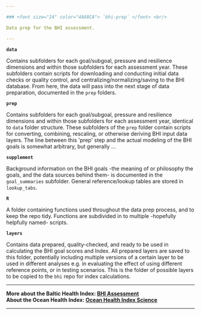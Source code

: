 ```yaml
---

### <font size="24" color="4A68CA"> `bhi-prep` </font> <br/>

Data prep for the BHI assessment.

---
```


**`data`**  

Contains subfolders for each goal/subgoal, pressure and resilience dimensions and within those subfolders for each assessment year. These subfolders contain scripts for downloading and conducting initial data checks or quality control, and centralizing/normalizing/saving to the BHI database. From here, the data will pass into the next stage of data preparation, documented in the `prep` folders.  

**`prep`**  

Contains subfolders for each goal/subgoal, pressure and resilience dimensions and within those subfolders for each assessment year, identical to `data` folder structure. These subfolders of the `prep` folder contain scripts for converting, combining, rescaling, or otherwise deriving BHI input data layers. The line between this 'prep' step and the actual modeling of the BHI goals is somewhat arbitrary, but generally ...

**`supplement`**  

Background information on the BHI goals -the meaning of or philosophy the goals, and the data sources behind them- is documented in the `goal_summaries` subfolder. General reference/lookup tables are stored in `lookup_tabs`. 

**`R`**  

A folder containing functions used throughout the data prep process, and to keep the repo tidy. Functions are subdivided in to multiple -hopefully helpfully named- scripts. 

**`layers`**  

Contains data prepared, quality-checked, and ready to be used in calculating the BHI goal scores and Index. All prepared layers are saved to this folder, potentially including multiple versions of a certain layer to be used in different analyses e.g. in evaluating the effect of using different reference points, or in testing scenarios. This is the folder of possible layers to be copied to the `bhi` repo for index calculations.

---

**More about the Baltic Health Index: [BHI Assessment](https://github.com/OHI-Science/bhi)**   
**About the Ocean Health Index: [Ocean Health Index Science](http://ohi-science.org)**

---

